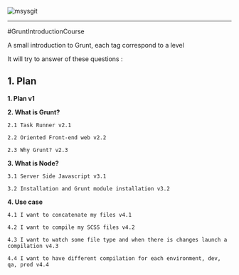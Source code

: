![msysgit](http://gruntjs.com/img/grunt-logo.png)

----
#GruntIntroductionCourse

A small introduction to Grunt, each tag correspond to a level

It will try to answer of these questions :

## 1. Plan

**1. Plan v1**

**2. What is Grunt?**

    2.1 Task Runner v2.1

    2.2 Oriented Front-end web v2.2

    2.3 Why Grunt? v2.3

**3. What is Node?**

    3.1 Server Side Javascript v3.1

    3.2 Installation and Grunt module installation v3.2

**4. Use case**

    4.1 I want to concatenate my files v4.1

    4.2 I want to compile my SCSS files v4.2

    4.3 I want to watch some file type and when there is changes launch a compilation v4.3

    4.4 I want to have different compilation for each environment, dev, qa, prod v4.4